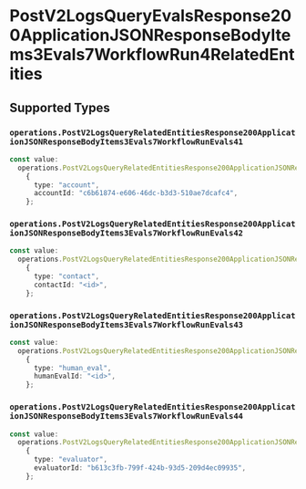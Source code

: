# PostV2LogsQueryEvalsResponse200ApplicationJSONResponseBodyItems3Evals7WorkflowRun4RelatedEntities


## Supported Types

### `operations.PostV2LogsQueryRelatedEntitiesResponse200ApplicationJSONResponseBodyItems3Evals7WorkflowRunEvals41`

```typescript
const value:
  operations.PostV2LogsQueryRelatedEntitiesResponse200ApplicationJSONResponseBodyItems3Evals7WorkflowRunEvals41 =
    {
      type: "account",
      accountId: "c6b61874-e606-46dc-b3d3-510ae7dcafc4",
    };
```

### `operations.PostV2LogsQueryRelatedEntitiesResponse200ApplicationJSONResponseBodyItems3Evals7WorkflowRunEvals42`

```typescript
const value:
  operations.PostV2LogsQueryRelatedEntitiesResponse200ApplicationJSONResponseBodyItems3Evals7WorkflowRunEvals42 =
    {
      type: "contact",
      contactId: "<id>",
    };
```

### `operations.PostV2LogsQueryRelatedEntitiesResponse200ApplicationJSONResponseBodyItems3Evals7WorkflowRunEvals43`

```typescript
const value:
  operations.PostV2LogsQueryRelatedEntitiesResponse200ApplicationJSONResponseBodyItems3Evals7WorkflowRunEvals43 =
    {
      type: "human_eval",
      humanEvalId: "<id>",
    };
```

### `operations.PostV2LogsQueryRelatedEntitiesResponse200ApplicationJSONResponseBodyItems3Evals7WorkflowRunEvals44`

```typescript
const value:
  operations.PostV2LogsQueryRelatedEntitiesResponse200ApplicationJSONResponseBodyItems3Evals7WorkflowRunEvals44 =
    {
      type: "evaluator",
      evaluatorId: "b613c3fb-799f-424b-93d5-209d4ec09935",
    };
```

